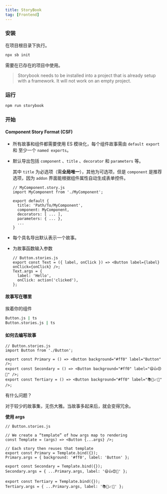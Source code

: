 ```yaml
---
title: StoryBook
tag: [Frontend]
---
```


### 安装

在项目根目录下执行。

<!-- more -->

```sh
npx sb init
```

需要在已存在的项目中使用。

> Storybook needs to be installed into a project that is already setup with a framework. It will not work on an empty project.

### 运行

```sh
npm run storybook
```

### 开始

#### Component Story Format (CSF)

- 所有故事和组件都需要使用 ES 模块化，每个组件故事需由 `default export` 和 至少一个 `named exports`。

- 默认导出包括 `component` 、`title` 、`decorator` 和 `parameters` 等。

  其中 `title` 为必选项（需**全局唯一**），其他为可选项，但是 `component` 是推荐选项，因为 `addon` 界面能根据组件属性自动生成表单控件。

  ```react
  // MyComponent.story.js
  import MyComponent from './MyComponent';

  export default {
    title: 'Path/To/MyComponent',
    component: MyComponent,
    decorators: [ ... ],
    parameters: { ... },
    ...
  }
  ```

- 每个具名导出默认表示一个故事。

- 为故事函数输入参数

  ```react
  // Button.stories.js
  export const Text = ({ label, onClick }) => <Button label={label} onClick={onClick} />;
  Text.args = {
    label: 'Hello',
    onClick: action('clicked'),
  };
  ```

#### 故事写在哪里

挨着你的组件

```sh
Button.js | ts
Button.stories.js | ts
```

#### 如何去编写故事

```react
// Button.stories.js
import Button from './Button';

export const Primary = () => <Button background="#ff0" label="Button" />;
export const Secondary = () => <Button background="#ff0" label="😄👍😍💯" />;
export const Tertiary = () => <Button background="#ff0" label="📚📕📈🤓" />;
```

有什么问题？

对于较少的故事集，无伤大雅。当故事多起来后，就会变得冗余。

**使用 args**

```react
// Button.stories.js

// We create a “template” of how args map to rendering
const Template = (args) => <Button {...args} />;

// Each story then reuses that template
export const Primary = Template.bind({});
Primary.args = { background: '#ff0', label: 'Button' };

export const Secondary = Template.bind({});
Secondary.args = { ...Primary.args, label: '😄👍😍💯' };

export const Tertiary = Template.bind({});
Tertiary.args = { ...Primary.args, label: '📚📕📈🤓' };
```
